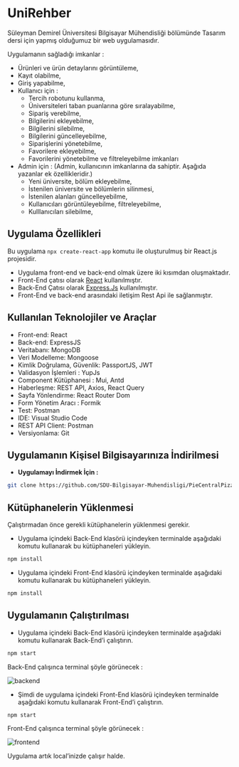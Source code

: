 
# UniRehber

Süleyman Demirel Üniversitesi Bilgisayar Mühendisliği bölümünde Tasarım dersi için yapmış olduğumuz bir web uygulamasıdır. 

Uygulamanın sağladığı imkanlar :  

- Ürünleri ve ürün detaylarını görüntüleme,
- Kayıt olabilme,
- Giriş yapabilme,
- Kullanıcı için :
    - Tercih robotunu kullanma,
    - Üniversiteleri taban puanlarına göre sıralayabilme,
    - Sipariş verebilme,
    - Bilgilerini ekleyebilme,
    - Bilgilerini silebilme,
    - Bilgilerini güncelleyebilme,
    - Siparişlerini yönetebilme,
    - Favorilere ekleyebilme,
    - Favorilerini yönetebilme ve filtreleyebilme imkanları
- Admin için :  (Admin, kullanıcının imkanlarına da sahiptir. Aşağıda yazanlar ek özellikleridir.)
    - Yeni üniversite, bölüm ekleyebilme,
    - İstenilen üniversite ve bölümlerin silinmesi,
    - İstenilen alanları güncelleyebilme,
    - Kullanıcıları görüntüleyebilme, filtreleyebilme,
    - Kulllanıcıları silebilme,


## Uygulama Özellikleri

Bu uygulama `npx create-react-app` komutu ile oluşturulmuş bir React.js projesidir.

- Uygulama front-end ve back-end olmak üzere iki kısımdan oluşmaktadır.
- Front-End çatısı olarak [React](https://react.dev/) kullanılmıştır.
- Back-End Çatısı olarak [Express.Js](https://expressjs.com/) kullanılmıştır.
- Front-End ve back-end arasındaki iletişim Rest Api ile sağlanmıştır.

## **Kullanılan Teknolojiler ve Araçlar**

- Front-end: React
- Back-end: ExpressJS
- Veritabanı: MongoDB
- Veri Modelleme: Mongoose
- Kimlik Doğrulama, Güvenlik: PassportJS, JWT
- Validasyon İşlemleri : YupJs
- Component Kütüphanesi : Mui, Antd
- Haberleşme: REST API, Axios, React Query
- Sayfa Yönlendirme: React Router Dom
- Form Yönetim Aracı : Formik
- Test: Postman
- IDE: Visual Studio Code
- REST API Client: Postman
- Versiyonlama: Git

## Uygulamanın Kişisel Bilgisayarınıza İndirilmesi

- **Uygulamayı İndirmek İçin :**

```bash
git clone https://github.com/SDU-Bilgisayar-Muhendisligi/PieCentralPizza.git
```

## **Kütüphanelerin Yüklenmesi**

Çalıştırmadan önce gerekli kütüphanelerin yüklenmesi gerekir. 

- Uygulama içindeki Back-End klasörü içindeyken terminalde aşağıdaki komutu kullanarak bu kütüphaneleri yükleyin.

```bash
npm install
```

- Uygulama içindeki Front-End klasörü içindeyken terminalde aşağıdaki komutu kullanarak bu kütüphaneleri yükleyin.

```bash
npm install
```

## Uygulamanın Çalıştırılması

- Uygulama içindeki Back-End klasörü içindeyken terminalde aşağıdaki komutu kullanarak Back-End’i çalıştırın.

```bash
npm start 
```

Back-End çalışınca terminal şöyle görünecek : 

![backend](./photos/Readme/backend.png)

- Şimdi de uygulama içindeki Front-End klasörü içindeyken terminalde aşağıdaki komutu kullanarak Front-End’i çalıştırın.

```bash
npm start
```

Front-End çalışınca terminal şöyle görünecek : 

![frontend](./photos/Readme/frontend.png)

Uygulama artık local’inizde çalışır halde.

#
